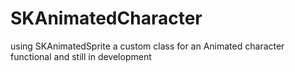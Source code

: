 SKAnimatedCharacter
===================

using SKAnimatedSprite a custom class for an Animated character functional and still in development
